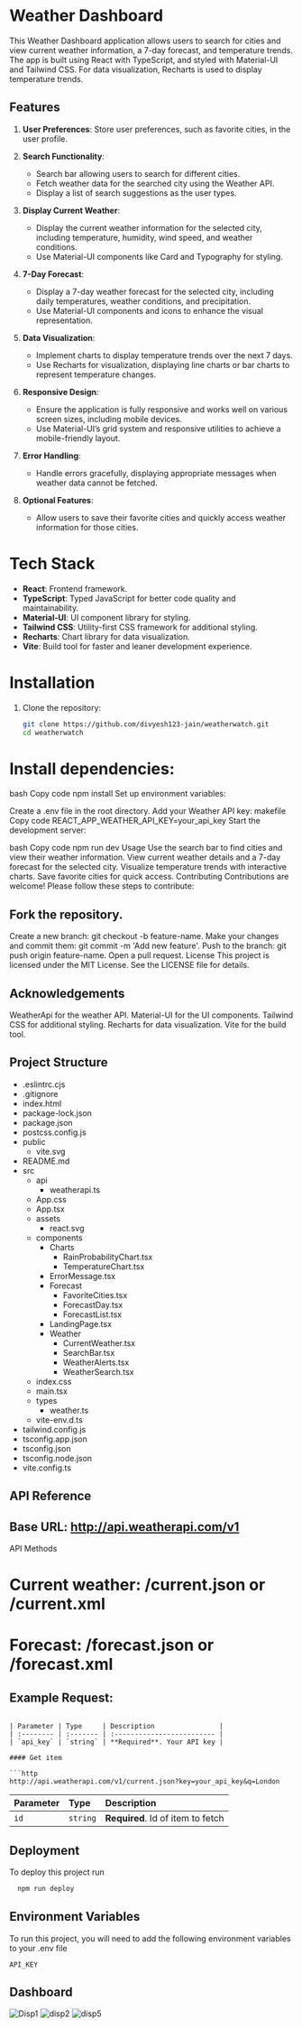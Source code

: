 # Weather Dashboard

This Weather Dashboard application allows users to search for cities and view current weather information, a 7-day forecast, and temperature trends. The app is built using React with TypeScript, and styled with Material-UI and Tailwind CSS. For data visualization, Recharts is used to display temperature trends.

## Features

1. **User Preferences**: Store user preferences, such as favorite cities, in the user profile.
2. **Search Functionality**:
   - Search bar allowing users to search for different cities.
   - Fetch weather data for the searched city using the Weather API.
   - Display a list of search suggestions as the user types.
3. **Display Current Weather**:
   - Display the current weather information for the selected city, including temperature, humidity, wind speed, and weather conditions.
   - Use Material-UI components like Card and Typography for styling.
4. **7-Day Forecast**:
   - Display a 7-day weather forecast for the selected city, including daily temperatures, weather conditions, and precipitation.
   - Use Material-UI components and icons to enhance the visual representation.
5. **Data Visualization**:
   - Implement charts to display temperature trends over the next 7 days.
   - Use Recharts for visualization, displaying line charts or bar charts to represent temperature changes.
6. **Responsive Design**:
   - Ensure the application is fully responsive and works well on various screen sizes, including mobile devices.
   - Use Material-UI’s grid system and responsive utilities to achieve a mobile-friendly layout.
7. **Error Handling**:
   - Handle errors gracefully, displaying appropriate messages when weather data cannot be fetched.
 
8. **Optional Features**:
   - Allow users to save their favorite cities and quickly access weather information for those cities.
   

# Tech Stack

- **React**: Frontend framework.
- **TypeScript**: Typed JavaScript for better code quality and maintainability.
- **Material-UI**: UI component library for styling.
- **Tailwind CSS**: Utility-first CSS framework for additional styling.
- **Recharts**: Chart library for data visualization.
- **Vite**: Build tool for faster and leaner development experience.

# Installation

1. Clone the repository:
   ```bash
   git clone https://github.com/divyesh123-jain/weatherwatch.git
   cd weatherwatch
# Install dependencies:

bash
Copy code
npm install
Set up environment variables:

Create a .env file in the root directory.
Add your Weather API key:
makefile
Copy code
REACT_APP_WEATHER_API_KEY=your_api_key
Start the development server:

bash
Copy code
npm run dev
Usage
Use the search bar to find cities and view their weather information.
View current weather details and a 7-day forecast for the selected city.
Visualize temperature trends with interactive charts.
Save favorite cities for quick access.
Contributing
Contributions are welcome! Please follow these steps to contribute:

## Fork the repository.
Create a new branch: git checkout -b feature-name.
Make your changes and commit them: git commit -m 'Add new feature'.
Push to the branch: git push origin feature-name.
Open a pull request.
License
This project is licensed under the MIT License. See the LICENSE file for details.

## Acknowledgements
WeatherApi for the weather API.
Material-UI for the UI components.
Tailwind CSS for additional styling.
Recharts for data visualization.
Vite for the build tool.

## Project Structure 

- .eslintrc.cjs
- .gitignore
- index.html
- package-lock.json
- package.json
- postcss.config.js
- public
  - vite.svg
- README.md
- src
  - api
    - weatherapi.ts
  - App.css
  - App.tsx
  - assets
    - react.svg
  - components
    - Charts
      - RainProbabilityChart.tsx
      - TemperatureChart.tsx
    - ErrorMessage.tsx
    - Forecast
      - FavoriteCities.tsx
      - ForecastDay.tsx
      - ForecastList.tsx
    - LandingPage.tsx
    - Weather
      - CurrentWeather.tsx
      - SearchBar.tsx
      - WeatherAlerts.tsx
      - WeatherSearch.tsx
  - index.css
  - main.tsx
  - types
    - weather.ts
  - vite-env.d.ts
- tailwind.config.js
- tsconfig.app.json
- tsconfig.json
- tsconfig.node.json
- vite.config.ts


## API Reference



## Base URL: http://api.weatherapi.com/v1
API Methods

# Current weather: /current.json or /current.xml
# Forecast: /forecast.json or /forecast.xml
## Example Request:



```

| Parameter | Type     | Description                |
| :-------- | :------- | :------------------------- |
| `api_key` | `string` | **Required**. Your API key |

#### Get item

```http
http://api.weatherapi.com/v1/current.json?key=your_api_key&q=London
```

| Parameter | Type     | Description                       |
| :-------- | :------- | :-------------------------------- |
| `id`      | `string` | **Required**. Id of item to fetch |



## Deployment

To deploy this project run

```bash
  npm run deploy
```


## Environment Variables

To run this project, you will need to add the following environment variables to your .env file

`API_KEY`





## Dashboard

 ![Disp1](https://i.imgur.com/fdgIiHE.png)  ![disp2](
https://i.imgur.com/SlxC3yU_d.webp?maxwidth=1520&fidelity=grand) 
 ![disp5](https://i.imgur.com/fFu5uny_d.webp?maxwidth=1520&amp;fidelity=grand) 